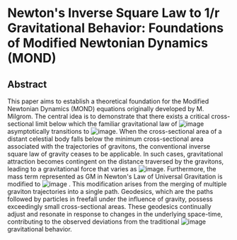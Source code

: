 
# Newton's Inverse Square Law to 1/r Gravitational Behavior: Foundations of Modified Newtonian Dynamics (MOND) #


## Abstract ##

This paper aims to establish a theoretical foundation for the Modified Newtonian Dynamics (MOND) equations 
originally developed by M. Milgrom. The central idea is to demonstrate that there exists a critical 
cross-sectional limit below which the familiar gravitational law of ![image](https://github.com/Riddhiman2005/The-Search-for-a-New-Model-for-Studying-the-nature-of-DM/assets/130882317/4f5a99f7-f259-4dab-9677-64011f863900)
 asymptotically transitions to 
![image](https://github.com/Riddhiman2005/The-Search-for-a-New-Model-for-Studying-the-nature-of-DM/assets/130882317/9bda7369-cc84-43e5-942f-664992e5b85a).
When the cross-sectional area of a distant celestial body falls below the minimum cross-sectional area 
associated with the trajectories of gravitons, the conventional inverse square law of gravity ceases to be applicable.
In such cases, gravitational attraction becomes contingent on the distance traversed by the gravitons, leading to 
a gravitational force that varies as ![image](https://github.com/Riddhiman2005/The-Search-for-a-New-Model-for-Studying-the-nature-of-DM/assets/130882317/f7ba2dfe-bd7f-4d1d-9874-9a40b05e1396).
Furthermore, the mass term represented as GM in Newton's Law of Universal Gravitation is modified to ![image](https://github.com/Riddhiman2005/The-Search-for-a-New-Model-for-Studying-the-nature-of-DM/assets/130882317/c697b967-c607-45af-9914-c994e6b0b618)
. 
This modification arises from the merging of multiple graviton trajectories into a single path.
Geodesics, which are the paths followed by particles in freefall under the influence of gravity, possess exceedingly small cross-sectional areas. 
These geodesics continually adjust and resonate in response to changes in the underlying space-time, contributing to the observed deviations from the traditional ![image](https://github.com/Riddhiman2005/The-Search-for-a-New-Model-for-Studying-the-nature-of-DM/assets/130882317/d4a4dbcc-6670-4a1e-a1a6-56481580bf43)
 gravitational behavior.
